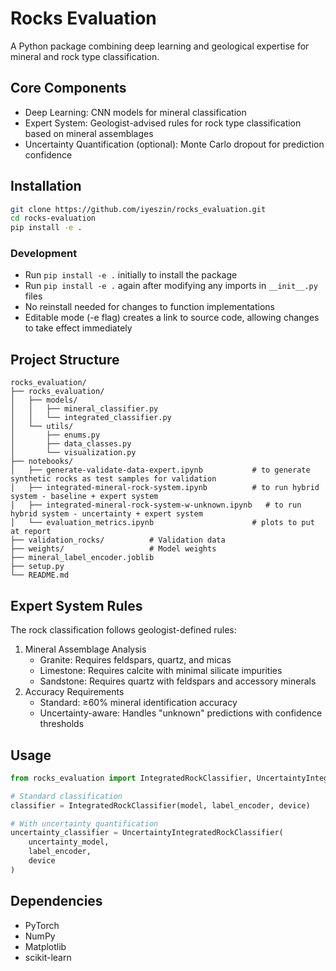 # Rocks Evaluation

A Python package combining deep learning and geological expertise for mineral and rock type classification.

## Core Components
- Deep Learning: CNN models for mineral classification
- Expert System: Geologist-advised rules for rock type classification based on mineral assemblages
- Uncertainty Quantification (optional): Monte Carlo dropout for prediction confidence

## Installation
```bash
git clone https://github.com/iyeszin/rocks_evaluation.git
cd rocks-evaluation
pip install -e .
```

### Development
- Run `pip install -e .` initially to install the package
- Run `pip install -e .` again after modifying any imports in `__init__.py` files
- No reinstall needed for changes to function implementations
- Editable mode (-e flag) creates a link to source code, allowing changes to take effect immediately

## Project Structure
```
rocks_evaluation/
├── rocks_evaluation/          
│   ├── models/
│   │   ├── mineral_classifier.py
│   │   └── integrated_classifier.py
│   └── utils/
│       ├── enums.py
│       ├── data_classes.py
│       └── visualization.py
├── notebooks/
│   ├── generate-validate-data-expert.ipynb           # to generate synthetic rocks as test samples for validation
│   ├── integrated-mineral-rock-system.ipynb          # to run hybrid system - baseline + expert system
│   ├── integrated-mineral-rock-system-w-unknown.ipynb   # to run hybrid system - uncertainty + expert system
│   └── evaluation_metrics.ipynb                      # plots to put at report
├── validation_rocks/          # Validation data
├── weights/                   # Model weights
├── mineral_label_encoder.joblib
├── setup.py
└── README.md
```

## Expert System Rules
The rock classification follows geologist-defined rules:
1. Mineral Assemblage Analysis
   - Granite: Requires feldspars, quartz, and micas
   - Limestone: Requires calcite with minimal silicate impurities
   - Sandstone: Requires quartz with feldspars and accessory minerals
2. Accuracy Requirements
   - Standard: ≥60% mineral identification accuracy
   - Uncertainty-aware: Handles "unknown" predictions with confidence thresholds

## Usage
```python
from rocks_evaluation import IntegratedRockClassifier, UncertaintyIntegratedRockClassifier

# Standard classification
classifier = IntegratedRockClassifier(model, label_encoder, device)

# With uncertainty quantification
uncertainty_classifier = UncertaintyIntegratedRockClassifier(
    uncertainty_model, 
    label_encoder, 
    device
)
```

## Dependencies
- PyTorch
- NumPy
- Matplotlib
- scikit-learn
